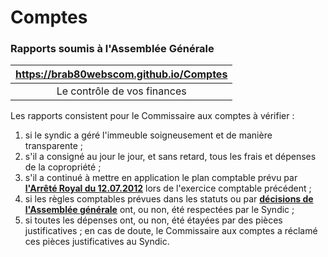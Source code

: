 # Comptes

### Rapports soumis à l'Assemblée Générale

| https://brab80webscom.github.io/Comptes |
| :---: |
| Le contrôle de vos finances |

Les rapports consistent pour le Commissaire aux comptes à vérifier :

1.  si le syndic a géré l'immeuble soigneusement et de manière transparente ;
2.  s'il a consigné au jour le jour, et sans retard, tous les frais et dépenses de la copropriété ;
3.  s'il a continué à mettre en application le plan comptable prévu par [**l'Arrêté Royal du 12.07.2012**](http://brab80.webs.com/AR_20120712.pdf) lors de l'exercice comptable précédent ;
4.  si les règles comptables prévues dans les statuts ou par [**décisions de l'Assemblée générale**](https://brab80webscom.github.io/Comptes/Decisions_AG.html) ont, ou non, été respectées par le Syndic ;
5.  si toutes les dépenses ont, ou non, été étayées par des pièces justificatives ; en cas de doute, le Commissaire aux comptes a réclamé ces pièces justificatives au Syndic.


